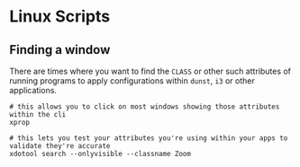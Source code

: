 # Linux Scripts

## Finding a window
There are times where you want to find the `CLASS` or other such attributes of running programs to apply configurations within `dunst`, `i3` or other applications.

```
# this allows you to click on most windows showing those attributes within the cli
xprop

# this lets you test your attributes you're using within your apps to validate they're accurate
xdotool search --onlyvisible --classname Zoom
```
